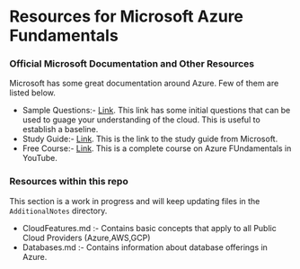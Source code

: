 # Resources for Microsoft Azure Fundamentals

### Official Microsoft Documentation and Other Resources

Microsoft has some great documentation around Azure. Few of them are listed below.

- Sample Questions:- [Link](https://learn.microsoft.com/en-us/certifications/resources/az-900-sample-questions). This link has some initial questions that can be used to guage your understanding of the cloud. This is useful to establish a baseline. 
- Study Guide:- [Link](https://query.prod.cms.rt.microsoft.com/cms/api/am/binary/RE3VwUY). This is the link to the study guide from Microsoft.
- Free Course:- [Link](https://youtu.be/NKEFWyqJ5XA). This is a complete course on Azure FUndamentals in YouTube.

### Resources within this repo

This section is a work in progress and will keep updating files in the `AdditionalNotes` directory.

- CloudFeatures.md :- Contains basic concepts that apply to all Public Cloud Providers (Azure,AWS,GCP)
- Databases.md :- Contains information about database offerings in Azure.
